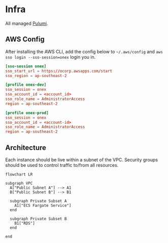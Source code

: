 # Infra

All managed [Pulumi](https://www.pulumi.com/).

## AWS Config

After installing the AWS CLI, add the config below to `~/.aws/config` and `aws sso login --sso-session=onex` login you in.

```toml
[sso-session onex]
sso_start_url = https://ocorp.awsapps.com/start
sso_region = ap-southeast-2

[profile onex-dev]
sso_session = onex
sso_account_id = <account_id>
sso_role_name = AdministratorAccess
region = ap-southeast-2

[profile onex-prod]
sso_session = onex
sso_account_id = <account-id>
sso_role_name = AdministratorAccess
region = ap-southeast-2
```

## Architecture

Each instance should be live within a subnet of the VPC. Security groups should be used to control traffic to/from all resources.

```mermaid
flowchart LR

subgraph VPC
  A["Public Subnet A"] --> A1
  B["Public Subnet B"] --> B1

  subgraph Private Subset A
    A1["ECS Fargate Service"]
  end

  subgraph Private Subset B
    B1["RDS"]
  end

end
```
